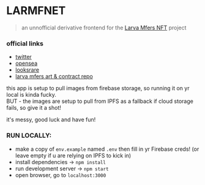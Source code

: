 # LARMFNET

> an unnofficial derivative frontend for the [Larva Mfers NFT](https://etherscan.io/address/0xafe2c381c385cbbcbb570d8b39b36449be6b35c4) project

### official links
- [twitter](https://twitter.com/LarvaMfers)
- [opensea](https://opensea.io/collection/larvamfers)
- [looksrare](https://looksrare.org/collections/0xafe2C381C385cBBCBb570D8b39b36449BE6B35c4)
- [larva mfers art & contract repo](https://github.com/zhoug0x/larva-mfers)

this app is setup to pull images from firebase storage, so running it on yr local is kinda fucky.  
BUT - the images are setup to pull from IPFS as a fallback if cloud storage fails, so give it a shot!

it's messy, good luck and have fun!

### RUN LOCALLY:
- make a copy of `env.example` named `.env` then fill in yr Firebase creds! (or leave empty if u are relying on IPFS to kick in)
- install dependencies -> `npm install`
- run development server -> `npm start`
- open browser, go to `localhost:3000`
